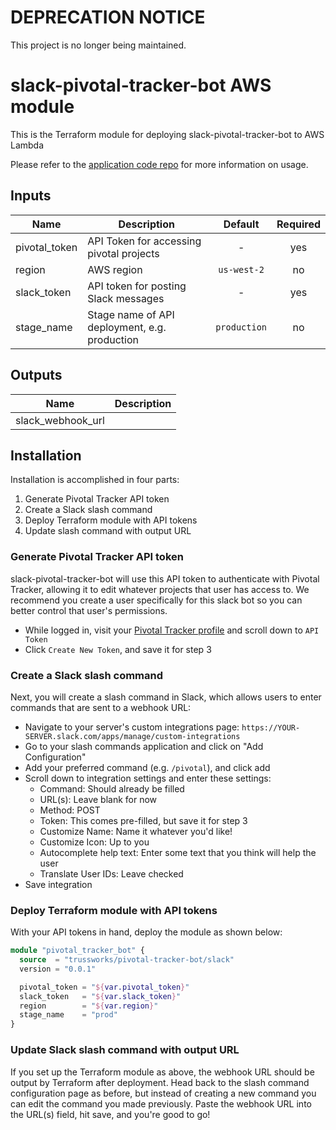 # DEPRECATION NOTICE

This project is no longer being maintained.

# slack-pivotal-tracker-bot AWS module

This is the Terraform module for deploying slack-pivotal-tracker-bot to AWS Lambda

Please refer to the [application code repo](https://github.com/trussworks/slack-pivotal-tracker-bot) for more information on usage.

## Inputs

| Name | Description | Default | Required |
|------|-------------|:-----:|:-----:|
| pivotal_token | API Token for accessing pivotal projects | - | yes |
| region | AWS region | `us-west-2` | no |
| slack_token | API token for posting Slack messages | - | yes |
| stage_name | Stage name of API deployment, e.g. production | `production` | no |

## Outputs

| Name | Description |
|------|-------------|
| slack_webhook_url |  |

## Installation

Installation is accomplished in four parts:

1. Generate Pivotal Tracker API token
1. Create a Slack slash command
1. Deploy Terraform module with API tokens
1. Update slash command with output URL

### Generate Pivotal Tracker API token

slack-pivotal-tracker-bot will use this API token to authenticate with Pivotal Tracker, allowing it to edit whatever projects that user has access to. We recommend you create a user specifically for this slack bot so you can better control that user's permissions.

- While logged in, visit your [Pivotal Tracker profile](https://www.pivotaltracker.com/profile) and scroll down to `API Token`
- Click `Create New Token`, and save it for step 3

### Create a Slack slash command

Next, you will create a slash command in Slack, which allows users to enter commands that are sent to a webhook URL:

- Navigate to your server's custom integrations page: `https://YOUR-SERVER.slack.com/apps/manage/custom-integrations`
- Go to your slash commands application and click on "Add Configuration"
- Add your preferred command (e.g. `/pivotal`), and click add
- Scroll down to integration settings and enter these settings:
  - Command: Should already be filled
  - URL(s): Leave blank for now
  - Method: POST
  - Token: This comes pre-filled, but save it for step 3
  - Customize Name: Name it whatever you'd like!
  - Customize Icon: Up to you
  - Autocomplete help text: Enter some text that you think will help the user
  - Translate User IDs: Leave checked
- Save integration

### Deploy Terraform module with API tokens

With your API tokens in hand, deploy the module as shown below:

```terraform
module "pivotal_tracker_bot" {
  source  = "trussworks/pivotal-tracker-bot/slack"
  version = "0.0.1"

  pivotal_token = "${var.pivotal_token}"
  slack_token   = "${var.slack_token}"
  region        = "${var.region}"
  stage_name    = "prod"
}
```

### Update Slack slash command with output URL

If you set up the Terraform module as above, the webhook URL should be output by Terraform after deployment. Head back to the slash command configuration page as before, but instead of creating a new command you can edit the command you made previously. Paste the webhook URL into the URL(s) field, hit save, and you're good to go!

